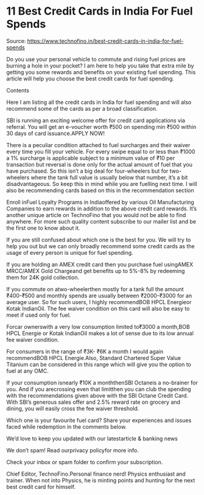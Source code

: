 # 11 Best Credit Cards in India For Fuel Spends

Source: https://www.technofino.in/best-credit-cards-in-india-for-fuel-spends

Do you use your personal vehicle to commute and rising fuel prices are burning a hole in your pocket? I am here to help you take that extra mile by getting you some rewards and benefits on your existing fuel spending. This article will help you choose the best credit cards for fuel spending.

Contents

Here I am listing all the credit cards in India for fuel spending and will also recommend some of the cards as per a broad classification.

SBI is running an exciting welcome offer for credit card applications via referral. You will get an e-voucher worth ₹500 on spending min ₹500 within 30 days of card issuance.APPLY NOW!

There is a peculiar condition attached to fuel surcharges and their waiver every time you fill your vehicle. For every swipe equal to or less than ₹1000 a 1% surcharge is applicable subject to a minimum value of ₹10 per transaction but reversal is done only for the actual amount of fuel that you have purchased. So this isn’t a big deal for four-wheelers but for two-wheelers where the tank full value is usually below that number, it’s a bit disadvantageous. So keep this in mind while you are fuelling next time. I will also be recommending cards based on this in the recommendation section

Enroll inFuel Loyalty Programs in Indiaoffered by various Oil Manufacturing Companies to earn rewards in addition to the above credit card rewards. It’s another unique article on TechnoFino that you would not be able to find anywhere. For more such quality content subscribe to our mailer list and be the first one to know about it.

If you are still confused about which one is the best for you. We will try to help you out but we can only broadly recommend some credit cards as the usage of every person is unique for fuel spending.

If you are holding an AMEX credit card then you purchase fuel usingAMEX MRCC/AMEX Gold Chargeand get benefits up to 5%-8% by redeeming them for 24K gold collection.

If you commute on atwo-wheelerthen mostly for a tank full the amount ₹400-₹500 and monthly spends are usually between ₹2000-₹3000 for an average user. So for such users, I highly recommendBOB HPCL Energieor Kotak IndianOil. The fee waiver condition on this card will also be easy to meet if used only for fuel.

Forcar ownerswith a very low consumption limited to₹3000 a month,BOB HPCL Energie or Kotak IndianOil makes a lot of sense due to its low annual fee waiver condition.

For consumers in the range of ₹3K- ₹6K a month I would again recommendBOB HPCL Energie.Also, Standard Chartered Super Value Titanium can be considered in this range which will give you the option to fuel at any OMC.

If your consumption isnearly ₹10K a monththenSBI Octaneis a no-brainer for you. And if you arecrossing even that limitthen you can club the spending with the recommendations given above with the SBI Octane Credit Card. With SBI’s generous sales offer and 2.5% reward rate on grocery and dining, you will easily cross the fee waiver threshold.

Which one is your favourite fuel card? Share your experiences and issues faced while redemption in the comments below.

We’d love to keep you updated with our latestarticle & banking news

We don’t spam! Read ourprivacy policyfor more info.

Check your inbox or spam folder to confirm your subscription.

Chief Editor, TechnoFino.Personal finance nerd! Physics enthusiast and trainer. When not into Physics, he is minting points and hunting for the next best credit card for himself.